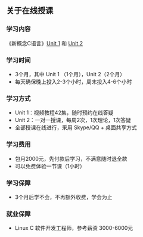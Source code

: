 ## 关于在线授课

### 学习内容
《新概念C语言》[Unit 1](https://github.com/limingth/NCCL/blob/master/Unit-1/README.md) 和 [Unit 2](https://github.com/limingth/NCCL/blob/master/Unit-2/README.md)

### 学习时间
* 3个月，其中 Unit 1 （1个月），Unit 2（2个月）
* 每天确保晚上投入2-3个小时，周末投入4-6个小时

### 学习方式
* Unit 1：视频教程42集，随时预约在线答疑
* Unit 2：一对一授课，每周2次，1次理论，1次答疑
* 全部授课在线进行，采用 Skype/QQ + 桌面共享方式

### 学习费用
* 包月2000元，先付款后学习，不满意随时退全款
* 可以免费体验一节课（1小时）

### 学习保障
* 3个月后学不会，不再额外收费，学会为止

### 就业保障
* Linux C 软件开发工程师，参考薪资 3000-6000元
